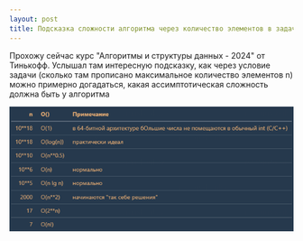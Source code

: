 ```yaml
---
layout: post
title: Подсказка сложности алгоритма через количество элементов в задаче 
---
```


Прохожу сейчас курс "Алгоритмы и структуры данных - 2024" от Тинькофф. 
Услышал там интересную подсказку, как через условие задачи (сколько там прописано максимальное количество элементов n) можно примерно догадаться, какая ассимптотическая сложность должна быть у алгоритма

![](/./images\2024-02-18-hint-of-the-complexity.png)